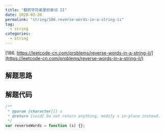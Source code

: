 ```yaml
---
title: "翻转字符串里的单词 II"
date: 2020-03-26
permalink: "string/186.reverse-words-in-a-string-ii"
tag:
  - string
categories:
  - string
---
```


[186. https://leetcode-cn.com/problems/reverse-words-in-a-string-ii/](https://leetcode-cn.com/problems/reverse-words-in-a-string-ii/)

## 解题思路

## 解题代码

```js
/**
 * @param {character[]} s
 * @return {void} Do not return anything, modify s in-place instead.
 */
var reverseWords = function (s) {};
```
